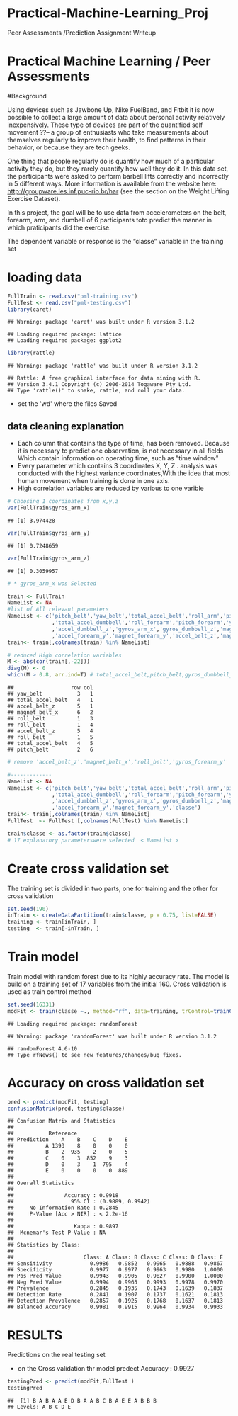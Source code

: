 # Practical-Machine-Learning_Proj
Peer Assessments /Prediction Assignment Writeup

Practical Machine Learning / Peer Assessments
========================================================
#Background

Using devices such as Jawbone Up, Nike FuelBand, and Fitbit it is now possible to collect a large amount of data about personal activity relatively inexpensively. These type of devices are part of the quantified self movement ??– a group of enthusiasts who take measurements about themselves regularly to improve their health, to find patterns in their behavior, or because they are tech geeks.

One thing that people regularly do is quantify how much of a particular activity they do, but they rarely quantify how well they do it. In this data set, the participants were asked to perform barbell lifts correctly and incorrectly in 5 different ways. More information is available from the website here: http://groupware.les.inf.puc-rio.br/har (see the section on the Weight Lifting Exercise Dataset).

In this project, the goal will be to use data from accelerometers on the belt, forearm, arm, and dumbell of 6 participants toto predict the manner in which praticipants did the exercise.

The dependent variable or response is the “classe” variable in the training set


# loading data

```r
FullTrain <- read.csv("pml-training.csv")
FullTest <- read.csv("pml-testing.csv")
library(caret)
```

```
## Warning: package 'caret' was built under R version 3.1.2
```

```
## Loading required package: lattice
## Loading required package: ggplot2
```

```r
library(rattle)
```

```
## Warning: package 'rattle' was built under R version 3.1.2
```

```
## Rattle: A free graphical interface for data mining with R.
## Version 3.4.1 Copyright (c) 2006-2014 Togaware Pty Ltd.
## Type 'rattle()' to shake, rattle, and roll your data.
```
* set the 'wd' where the files Saved

## data cleaning explanation
* Each column that contains the type of time, has been removed. Because it is necessary to predict one observation, is not necessary in all fields
Which contain information on operating time, such as "time window"
* Every parameter which contains 3 coordinates X, Y, Z . analysis was conducted with the highest variance coordinates,With the idea that most human movement when training is done in one axis.
* High correlation variables are reduced by various to one varible




```r
# Choosing 1 coordinates from x,y,z
var(FullTrain$gyros_arm_x)
```

```
## [1] 3.974428
```

```r
var(FullTrain$gyros_arm_y)
```

```
## [1] 0.7248659
```

```r
var(FullTrain$gyros_arm_z)
```

```
## [1] 0.3059957
```

```r
# * gyros_arm_x wos Selected

train <- FullTrain
NameList <- NA
#list of All relevant parameters
NameList <- c('pitch_belt','yaw_belt','total_accel_belt','roll_arm','pitch_arm  yaw_arm','total_accel_arm'
              ,'total_accel_dumbbell','roll_forearm','pitch_forearm','yaw_forearm','total_accel_forearm','accel_arm_x'
              ,'accel_dumbbell_z','gyros_arm_x','gyros_dumbbell_z','magnet_dumbbell_x'
              ,'accel_forearm_y','magnet_forearm_y','accel_belt_z','magnet_belt_x','roll_belt','gyros_forearm_y','classe')
train<- train[,colnames(train) %in% NameList] 

# reduced High correlation variables
M <- abs(cor(train[,-22]))
diag(M) <- 0
which(M > 0.8, arr.ind=T) # total_accel_belt,pitch_belt,gyros_dumbbell_z
```

```
##                  row col
## yaw_belt           3   1
## total_accel_belt   4   1
## accel_belt_z       5   1
## magnet_belt_x      6   2
## roll_belt          1   3
## roll_belt          1   4
## accel_belt_z       5   4
## roll_belt          1   5
## total_accel_belt   4   5
## pitch_belt         2   6
```

```r
# remove 'accel_belt_z','magnet_belt_x','roll_belt','gyros_forearm_y'

#-------------
NameList <- NA
NameList <- c('pitch_belt','yaw_belt','total_accel_belt','roll_arm','pitch_arm  yaw_arm','total_accel_arm'
              ,'total_accel_dumbbell','roll_forearm','pitch_forearm','yaw_forearm','total_accel_forearm','accel_arm_x'
              ,'accel_dumbbell_z','gyros_arm_x','gyros_dumbbell_z','magnet_dumbbell_x'
              ,'accel_forearm_y','magnet_forearm_y','classe')
train<- train[,colnames(train) %in% NameList] 
FullTest  <- FullTest [,colnames(FullTest) %in% NameList] 

train$classe <- as.factor(train$classe)  
# 17 explanatory parameterswere selected  < NameList >
```


# Create cross validation set

The training set is divided in two parts, one for training and the other for cross validation


```r
set.seed(190)
inTrain <- createDataPartition(train$classe, p = 0.75, list=FALSE)
training <- train[inTrain, ]
testing  <- train[-inTrain, ]
```

# Train model

Train model with random forest due to its highly accuracy rate. The model is build on a training set of 17 variables from the initial 160. Cross validation is used as train control method

```r
set.seed(16331)
modFit <- train(classe ~., method="rf", data=training, trControl=trainControl(method='cv'), number=5, allowParallel=TRUE )
```

```
## Loading required package: randomForest
```

```
## Warning: package 'randomForest' was built under R version 3.1.2
```

```
## randomForest 4.6-10
## Type rfNews() to see new features/changes/bug fixes.
```


# Accuracy on  cross validation set

```r
pred <- predict(modFit, testing)
confusionMatrix(pred, testing$classe)
```

```
## Confusion Matrix and Statistics
## 
##           Reference
## Prediction    A    B    C    D    E
##          A 1393    8    0    0    0
##          B    2  935    2    0    5
##          C    0    3  852    9    3
##          D    0    3    1  795    4
##          E    0    0    0    0  889
## 
## Overall Statistics
##                                           
##                Accuracy : 0.9918          
##                  95% CI : (0.9889, 0.9942)
##     No Information Rate : 0.2845          
##     P-Value [Acc > NIR] : < 2.2e-16       
##                                           
##                   Kappa : 0.9897          
##  Mcnemar's Test P-Value : NA              
## 
## Statistics by Class:
## 
##                      Class: A Class: B Class: C Class: D Class: E
## Sensitivity            0.9986   0.9852   0.9965   0.9888   0.9867
## Specificity            0.9977   0.9977   0.9963   0.9980   1.0000
## Pos Pred Value         0.9943   0.9905   0.9827   0.9900   1.0000
## Neg Pred Value         0.9994   0.9965   0.9993   0.9978   0.9970
## Prevalence             0.2845   0.1935   0.1743   0.1639   0.1837
## Detection Rate         0.2841   0.1907   0.1737   0.1621   0.1813
## Detection Prevalence   0.2857   0.1925   0.1768   0.1637   0.1813
## Balanced Accuracy      0.9981   0.9915   0.9964   0.9934   0.9933
```
# RESULTS
Predictions on the real testing set
* on the  Cross validation thr model predect Accuracy : 0.9927   


```r
testingPred <- predict(modFit,FullTest )
testingPred
```

```
##  [1] B A B A A E D B A A B C B A E E A B B B
## Levels: A B C D E
```

